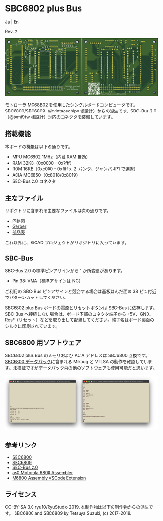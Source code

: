 # SBC6802 plus Bus

Ja | [En](README.md)

Rev. 2

![boardr2](graphics/sbc6802r2-ab.png)

モトローラ MC68B02 を使用したシングルボードコンピュータです。SBC6800/SBC6809（@vintagechips 様設計）からの派生です。SBC-Bus 2.0（@tomi9tw 様設計）対応のコネクタを装備しています。

## 搭載機能

本ボードの機能は以下の通りです。

* MPU MC6802 1MHz（内蔵 RAM 無効）
* RAM 32KB（0x0000 - 0x7fff）
* ROM 16KB（0xc000 - 0xffff x ２ バンク、ジャンパ JP1 で選択）
* ACIA MC6850（0x8018/0x8019）
* SBC-Bus 2.0 コネクタ

## 主なファイル

リポジトリに含まれる主要なファイルは次の通りです。

* [回路図](sbc6802_r2_sch.pdf)
* [Gerber](sbc6802_gerber_r2.zip)
* [部品表](sbc6802_r2_BOM.pdf)

これ以外に、KiCAD プロジェクトがリポジトリに入っています。

## SBC-Bus

SBC-Bus 2.0 の標準ピンアサインから 1 か所変更があります。

* Pin 38: VMA（標準アサインは NC）

ご利用の SBC-Bus ピンアサインと競合する場合は基板はんだ面の 38 ピン付近でパターンカットしてください。

SBC6802 plus Bus ボードの電源とリセットボタンは SBC-Bus に依存します。SBC-Bus へ接続しない場合は、ボード下部のコネクタ端子から +5V、GND、Res*（リセット）などを取り出して配線してください。端子名はボード裏面のシルクに印刷されています。

## SBC6800 用ソフトウェア

SBC6802 plus Bus のメモリおよび ACIA アドレスは SBC6800 互換です。[SBC6800 データパック](http://www.amy.hi-ho.ne.jp/officetetsu/storage/sbc6800_datapack.zip)に含まれる Mikbug と VTLSA の動作を確認しています。未検証ですがデータパック内の他のソフトウェアも使用可能だと思います。

![mikbug-vtlsa](graphics/mikbug-vtlsa.png)

## 参考リンク

* [SBC6800](https://www.switch-science.com/catalog/3581/)
* [SBC6809](https://www.switch-science.com/catalog/3583/)
* [SBC-Bus 2.0](https://store.shopping.yahoo.co.jp/orangepicoshop/pico-a-008.html)
* [as0 Motorola 6800 Assembler](https://github.com/JimInCA/motorola-6800-assembler)
* [M6800 Assembly VSCode Extension](https://marketplace.visualstudio.com/items?itemName=RyuStudio.m6800-as0)

## ライセンス

CC-BY-SA 3.0 ryu10/RyuStudio 2019.
本制作物は以下の制作物からの派生です。
SBC6800 and SBC6809 by Tetsuya Suzuki, (c) 2017-2018.
